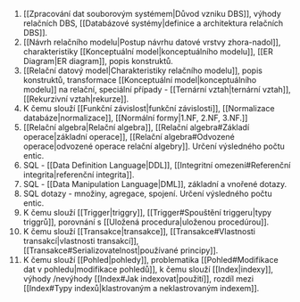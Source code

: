 1.  [[Zpracování dat souborovým systémem|Důvod vzniku DBS]], výhody relačních DBS, [[Databázové systémy|definice a architektura relačních DBS]].
2.  [[Návrh relačního modelu|Postup návrhu datové vrstvy zhora-nadol]], charakteristiky [[Konceptuální model|konceptuálního modelu]], [[ER Diagram|ER diagram]], popis konstruktů.
3.  [[Relační datový model|Charakteristiky relačního modelu]], popis konstruktů, transformace [[Konceptuální model|konceptuálního modelu]] na relační, speciální případy - [[Ternární vztah|ternární vztah]], [[Rekurzivní vztah|rekurze]].
4.  K čemu slouží [[Funkční závislost|funkční závislosti]], [[Normalizace databáze|normalizace]], [[Normální formy|1.NF, 2.NF, 3.NF.]]
5.  [[Relační algebra|Relační algebra]], [[Relační algebra#Základí operace|základní operace]], [[Relační algebra#Odvozené operace|odvozené operace relační algebry]]. Určení výsledného počtu entic.
6.  SQL - [[Data Definition Language|DDL]], [[Integritní omezení#Referenční integrita|referenční integrita]].
7.  SQL - [[Data Manipulation Language|DML]], základní a vnořené dotazy.
8.  SQL dotazy - množiny, agregace, spojení. Určení výsledného počtu entic.
9.  K čemu slouží [[Trigger|triggry]], [[Trigger#Spouštění triggeru|typy triggrů]], porovnání s [[Uložená procedura|uloženou procedúrou]].
10.  K čemu slouží [[Transakce|transakce]], [[Transakce#Vlastnosti transakcí|vlastnosti transakcí]], [[Transakce#Serializovatelnost|používané principy]].
11.  K čemu slouží [[Pohled|pohledy]], problematika [[Pohled#Modifikace dat v pohledu|modifikace pohledů]], k čemu slouží [[Index|indexy]], výhody /nevýhody [[Index#Jak indexovat|použití]], rozdíl mezi [[Index#Typy indexů|klastrovaným a neklastrovaným indexem]].